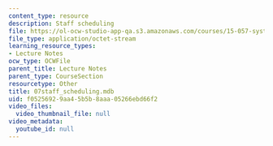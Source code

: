 ```yaml
---
content_type: resource
description: Staff scheduling
file: https://ol-ocw-studio-app-qa.s3.amazonaws.com/courses/15-057-systems-optimization-spring-2003/f05256929aa45b5b8aaa05266ebd66f2_07staff_scheduling.mdb
file_type: application/octet-stream
learning_resource_types:
- Lecture Notes
ocw_type: OCWFile
parent_title: Lecture Notes
parent_type: CourseSection
resourcetype: Other
title: 07staff_scheduling.mdb
uid: f0525692-9aa4-5b5b-8aaa-05266ebd66f2
video_files:
  video_thumbnail_file: null
video_metadata:
  youtube_id: null
---
```

